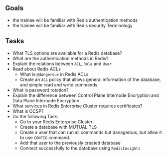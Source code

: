 ## Goals
* the trainee will be familiar with Redis authentication methods
* the trainee will be familiar with Redis security Terminology

## Tasks
* What TLS options are available for a Redis database?
* What are the authentication methods in Redis?
* Explain the relations between `ACL`, `Role` and `User`
* Read about Redis ACLs
  * What is `@dangerous` in Redis ACLs
  * Create an `ACL` policy that allows general information of the database, and simple read and write commands.
* What is password rotation?
* Explain the difference between Control Plane Internode Encryption and Data Plane Internode Encryption
* What services in Redis Enterprise Cluster requires certificates?
* What is OCSP?
* Do the following Task:
  * Go to your Redis Enterprise Cluster
  * Create a database with MUTUAL TLS
  * Create a user that can run all commands but danagerous, but allow it to use `CONFIG` command.
  * Add that user to the previously created database
  * Connect successfully to the database using `RedisInsights`
